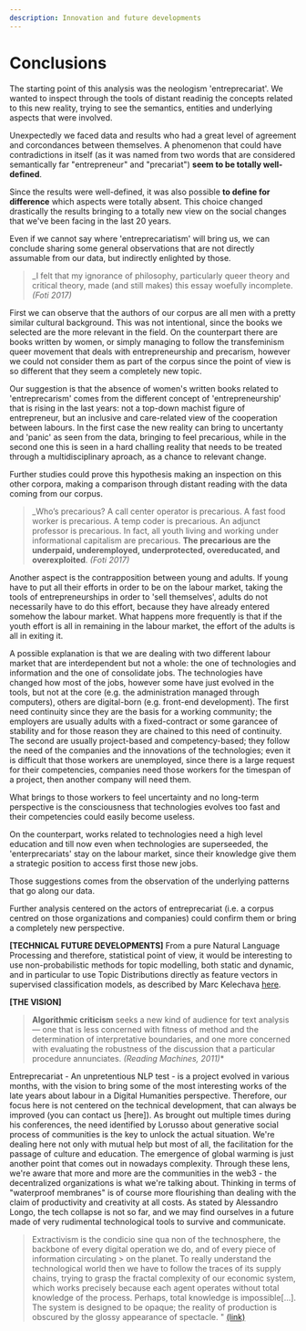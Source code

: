```yaml
---
description: Innovation and future developments
---
```


# Conclusions

The starting point of this analysis was the neologism 'entreprecariat'. We wanted to inspect through the tools of distant readinig the concepts related to this new reality, trying to see the semantics, entities and underlying aspects that were involved.&#x20;

Unexpectedly we faced data and results who had a great level of agreement and corcondances between themselves. A phenomenon that could have contradictions in itself (as it was named from two words that are considered semantically far "entrepreneur" and "precariat") **seem to be totally well-defined**.&#x20;

Since the results were well-defined, it was also possible **to define for difference** which aspects were totally absent. This choice changed drastically the results bringing to a totally new view on the social changes that we've been facing in the last 20 years.&#x20;

Even if we cannot say where 'entreprecariatism' will bring us, we can conclude sharing some general observations that are not directly assumable from our data, but indirectly enlighted by those.&#x20;


> _I felt that my ignorance of philosophy, particularly queer theory and critical theory, made (and still makes) this essay woefully incomplete.
> _(Foti 2017)_

First we can observe that the authors of our corpus are all men with a pretty similar cultural background. This was not intentional, since the books we selected are the more relevant in the field. On the counterpart there are books written by women, or simply managing to follow the transfeminism queer movement that deals with entrepreneurship and precarism, however we could not consider them as part of the corpus since the point of view is so different that they seem a completely new topic. &#x20;

Our suggestion is that the absence of women's written books related to 'entreprecarism' comes from the different concept of 'entrepreneurship' that is rising in the last years: not a top-down machist figure of entrepreneur, but an inclusive and care-related view of the cooperation between labours. In the first case the new reality can bring to uncertanty and 'panic' as seen from the data, bringing to feel precarious, while in the second one this is seen in a hard challing reality that needs to be treated through a multidisciplinary aproach, as a chance to relevant change.&#x20;

Further studies could prove this hypothesis making an inspection on this other corpora, making a comparison through distant reading with the data coming from our corpus.&#x20;

> _Who’s precarious? A call center operator is precarious. A fast food worker is precarious. A temp coder is precarious. An adjunct professor is precarious. In fact, all youth living and working under informational capitalism are precarious. **The precarious are the underpaid, underemployed, underprotected, overeducated, and overexploited**.
> _(Foti 2017)_

Another aspect is the contrapposition between young and adults. If young have to put all their efforts in order to be on the labour market, taking the tools of entrepreneurships in order to 'sell themselves', adults do not necessarily have to do this effort, because they have already entered somehow the labour market. What happens more frequently is that if the youth effort is all in remaining in the labour market, the effort of the adults is all in exiting it.&#x20;

A possible explanation is that we are dealing with two different labour market that are interdependent but not a whole: the one of technologies and information and the one of consolidate jobs. The technologies have changed how most of the jobs, however some have just evolved in the tools, but not at the core (e.g. the administration managed through computers), others are digital-born (e.g. front-end development). The first need continuity since they are the basis for a working community; the employers are usually adults with a fixed-contract or some garancee of stability and for those reason they are chained to this need of continuity. The second  are usually project-based and competency-based; they follow the need of the companies and the innovations of the technologies; even it is difficult that those workers are unemployed, since there is a large request for their competencies, companies need those workers for the timespan of a project, then another company will need them.&#x20;

What brings to those workers to feel uncertainty and no long-term perspective is the consciousness that technologies evolves too fast and their competencies could easily become useless.&#x20;

On the counterpart, works related to technologies need a high level education and till now even when technologies are superseeded, the 'enterprecariats' stay on the labour market, since their knowledge give them a strategic position to access first those new jobs.

Those suggestions comes from the observation of the underlying patterns that go along our data.&#x20;

Further analysis centered on the actors of entreprecariat (i.e. a corpus centred on those organizations and companies) could confirm them or bring a completely new perspective.&#x20;


**\[TECHNICAL FUTURE DEVELOPMENTS]** From a pure Natural Language Processing and therefore, statistical point of view, it would be interesting to use non-probabilistic methods for topic modelling, both static and dynamic, and in particular to use Topic Distributions directly as feature vectors in supervised classification models, as described by Marc Kelechava [here](https://towardsdatascience.com/unsupervised-nlp-topic-models-as-a-supervised-learning-input-cf8ee9e5cf28).

**\[THE VISION]** 
> **Algorithmic criticism** seeks a new kind of audience for text
> analysis — one that is less concerned with fitness of method and the determination of interpretative boundaries, and one more concerned with evaluating the
> robustness of the discussion that a particular procedure annunciates. 
> _(Reading Machines, 2011)_*

Entreprecariat - An unpretentious NLP test - is a project evolved in various months, with the vision to bring some of the most interesting works of the late years about labour in a Digital Humanities perspective. Therefore, our focus here is not centered on the technical development, that can always be improved (you can contact us [here]).
As brought out multiple times during his conferences, the need identified by Lorusso about generative social process of communities is the key to unlock the actual situation. We're dealing here not only with mutual help but most of all, the facilitation for the passage of culture and education. The emergence of global warming is just another point that comes out in nowadays complexity. Through these lens, we're aware that more and more are the communities in the web3 - the decentralized organizations is what we're talking about. Thinking in terms of "waterproof membranes" is of course more flourishing than dealing with the claim of productivity and creativity at all costs. As stated by Alessandro Longo, the tech collapse is not so far, and we may find ourselves in a future made of very rudimental technological tools to survive and communicate. 
> Extractivism is the condicio sine qua non of the technosphere, the backbone of every digital operation we do, and of every piece of information circulating > on the planet. To really  understand the technological world then we have to follow the traces of  its supply chains, trying to grasp the fractal 
> complexity of our economic system, which works precisely because each agent operates  without total knowledge of the process. Perhaps, total knowledge is  impossible[...]. The system is designed to be opaque; the reality of production is obscured by the glossy appearance of spectacle. "
> [(link)](https://reincantamento.xyz/Tech-Collapse)


